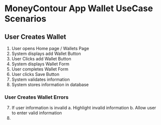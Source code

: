 # MoneyContour App Wallet UseCase Scenarios

## User Creates Wallet
1. User opens Home page / Wallets Page
2. System displays add Wallet Button
3. User Clicks add Wallet Button
4. System displays Wallet Form
5. User completes Wallet Form
6. User clicks Save Button
7. System validates information
8. System stores information in database

### User Creates Wallet Errors
7. If user information is invalid
	a. Highlight invalid information
	b. Allow user to enter valid information
8. 